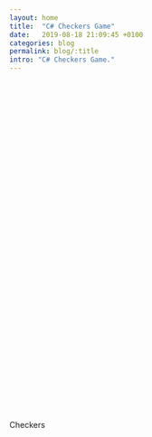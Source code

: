 ```yaml
---
layout: home
title:  "C# Checkers Game"
date:   2019-08-18 21:09:45 +0100
categories: blog
permalink: blog/:title
intro: "C# Checkers Game."
---
```

<!DOCTYPE html>
<html lang="en-us">
  <head>
    <meta charset="utf-8">
    <meta http-equiv="Content-Type" content="text/html; charset=utf-8">
    <title>Unity WebGL Player | Checkers</title>
    <link rel="shortcut icon" href="../Checkers_WebGL/TemplateData/favicon.ico">
    <link rel="stylesheet" href="../Checkers_WebGL/TemplateData/style.css">
    <script src="../Checkers_WebGL/TemplateData/UnityProgress.js"></script>
    <script src="../Checkers_WebGL/Build/UnityLoader.js"></script>
    <script>
      var unityInstance = UnityLoader.instantiate("unityContainer", "../Checkers_WebGL/Build/Checkers_WebGL.json", {onProgress: UnityProgress});
    </script>
  </head>
  <body>
    <div class="webgl-content">
      <div id="unityContainer" style="width: 960px; height: 600px"></div>
      <div class="footer">
        <div class="webgl-logo"></div>
        <div class="fullscreen" onclick="unityInstance.SetFullscreen(1)"></div>
        <div class="title">Checkers</div>
      </div>
    </div>
  </body>
</html>
